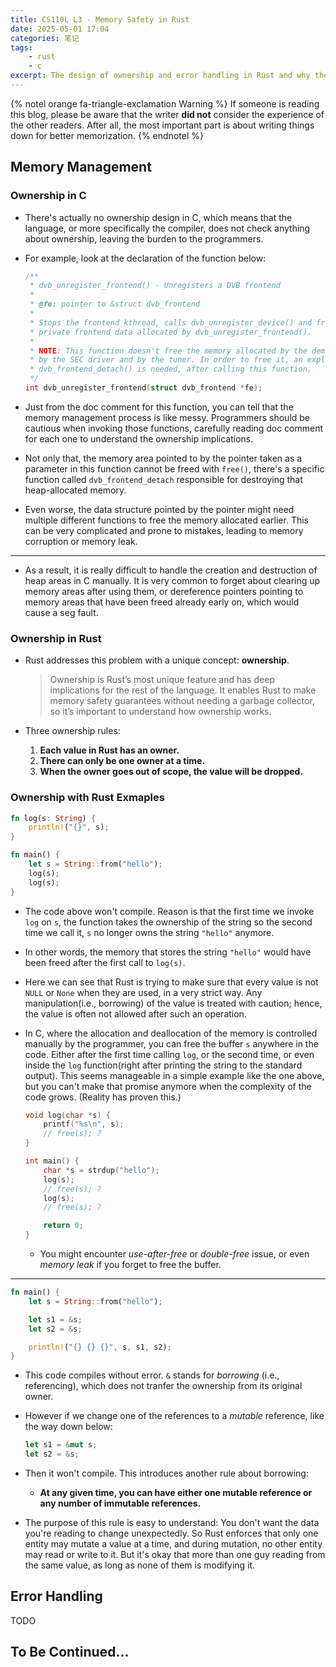 ```yaml
---
title: CS110L L3 - Memory Safety in Rust
date: 2025-05-01 17:04
categories: 笔记
tags:
    - rust
    - c
excerpt: The design of ownership and error handling in Rust and why they're needed
---
```


{% notel orange fa-triangle-exclamation Warning %}
If someone is reading this blog, please be aware that the writer **did not** consider the experience of the other readers.
After all, the most important part is about writing things down for better memorization.
{% endnotel %}

## Memory Management

### Ownership in C

- There's actually no ownership design in C, which means that the language, or more specifically the compiler, does not check anything about ownership, leaving the burden to the programmers.

- For example, look at the declaration of the function below:

    ```c
    /**
     * dvb_unregister_frontend() - Unregisters a DVB frontend
     *
     * @fe: pointer to &struct dvb_frontend
     *
     * Stops the frontend kthread, calls dvb_unregister_device() and fress the
     * private frontend data allocated by dvb_unregister_frontend().
     *
     * NOTE: This function doesn't free the memory allocated by the demod,
     * by the SEC driver and by the tuner. In order to free it, an explicit call to
     * dvb_frontend_detach() is needed, after calling this function.
     */
    int dvb_unregister_frontend(struct dvb_frontend *fe);
    ```

- Just from the doc comment for this function, you can tell that the memory management process is like messy. Programmers should be cautious when invoking those functions, carefully reading doc comment for each one to understand the ownership implications.

- Not only that, the memory area pointed to by the pointer taken as a parameter in this function cannot be freed with `free()`, there's a specific function called `dvb_frontend_detach` responsible for destroying that heap-allocated memory.

- Even worse, the data structure pointed by the pointer might need multiple different functions to free the memory allocated earlier. This can be very complicated and prone to mistakes, leading to memory corruption or memory leak.

---

- As a result, it is really difficult to handle the creation and destruction of heap areas in C manually. It is very common to forget about clearing up memory areas after using them, or dereference pointers pointing to memory areas that have been freed already early on, which would cause a seg fault.

### Ownership in Rust

- Rust addresses this problem with a unique concept: **ownership**.

    > Ownership is Rust’s most unique feature and has deep implications for the rest of the language. It enables Rust to make memory safety guarantees without needing a garbage collector, so it’s important to understand how ownership works.

- Three ownership rules:

    1. **Each value in Rust has an owner.**
    2. **There can only be one owner at a time.**
    3. **When the owner goes out of scope, the value will be dropped.**

### Ownership with Rust Exmaples

```rust
fn log(s: String) {
    println!("{}", s);
}

fn main() {
    let s = String::from("hello");
    log(s);
    log(s);
}
```

- The code above won't compile. Reason is that the first time we invoke `log` on `s`, the function takes the ownership of the string so the second time we call it, `s` no longer owns the string `"hello"` anymore.

- In other words, the memory that stores the string `"hello"` would have been freed after the first call to `log(s)`.

- Here we can see that Rust is trying to make sure that every value is not `NULL` or `None` when they are used, in a very strict way. Any manipulation(i.e., borrowing) of the value is treated with caution; hence, the value is often not allowed after such an operation.

- In C, where the allocation and deallocation of the memory is controlled manually by the programmer, you can free the buffer `s` anywhere in the code. Either after the first time calling `log`, or the second time, or even inside the `log` function(right after printing the string to the standard output). This seems manageable in a simple example like the one above, but you can't make that promise anymore when the complexity of the code grows. (Reality has proven this.)

    ```c
    void log(char *s) {
        printf("%s\n", s);
        // free(s); ?
    }

    int main() {
        char *s = strdup("hello");
        log(s);
        // free(s); ?
        log(s);
        // free(s); ?

        return 0;
    }
    ```

    - You might encounter _use-after-free_ or _double-free_ issue, or even _memory leak_ if you forget to free the buffer.

---

```rust
fn main() {
    let s = String::from("hello");

    let s1 = &s;
    let s2 = &s;

    println!("{} {} {}", s, s1, s2);
}
```

- This code compiles without error. `&` stands for _borrowing_ (i.e., referencing), which does not tranfer the ownership from its original owner.

- However if we change one of the references to a _mutable_ reference, like the way down below:

    ```rust
    let s1 = &mut s;
    let s2 = &s;
    ```

- Then it won't compile. This introduces another rule about borrowing:

    - **At any given time, you can have either one mutable reference or any number of immutable references.**

- The purpose of this rule is easy to understand: You don't want the data you're reading to change unexpectedly. So Rust enforces that only one entity may mutate a value at a time, and during mutation, no other entity may read or write to it. But it's okay that more than one guy reading from the same value, as long as none of them is modifying it.

## Error Handling

TODO

## To Be Continued...

